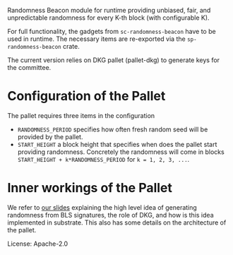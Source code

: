 Randomness Beacon module for runtime providing unbiased, fair, and unpredictable randomness for every K-th block (with configurable K).

For full functionality, the gadgets from `sc-randomness-beacon` have to be used in runtime.
The necessary items are re-exported via the `sp-randomness-beacon` crate.

The current version relies on DKG pallet (pallet-dkg) to generate keys for the committee.

# Configuration of the Pallet

The pallet requires three items in the configuration

- `RANDOMNESS_PERIOD` specifies how often fresh random seed will be provided by the pallet.
- `START_HEIGHT` a block height that specifies when does the pallet start providing randomness. Concretely the randomness will come in blocks `START_HEIGHT + k*RANDOMNESS_PERIOD` for `k = 1, 2, 3, ...`.



# Inner workings of the Pallet

We refer to [our slides](https://docs.google.com/presentation/d/1DGCx_bqurKBfJUW28vkxBNHo_1mRvSfsqLqcEt-rgbU/edit?usp=sharing) explaining the high level idea of generating randomness from BLS signatures, the role of DKG, and how is this idea implemented in substrate. This also has some details on the architecture of the pallet.


License: Apache-2.0

